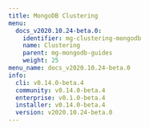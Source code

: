 ```yaml
---
title: MongoDB Clustering
menu:
  docs_v2020.10.24-beta.0:
    identifier: mg-clustering-mongodb
    name: Clustering
    parent: mg-mongodb-guides
    weight: 25
menu_name: docs_v2020.10.24-beta.0
info:
  cli: v0.14.0-beta.4
  community: v0.14.0-beta.4
  enterprise: v0.1.0-beta.4
  installer: v0.14.0-beta.4
  version: v2020.10.24-beta.0
---
```


